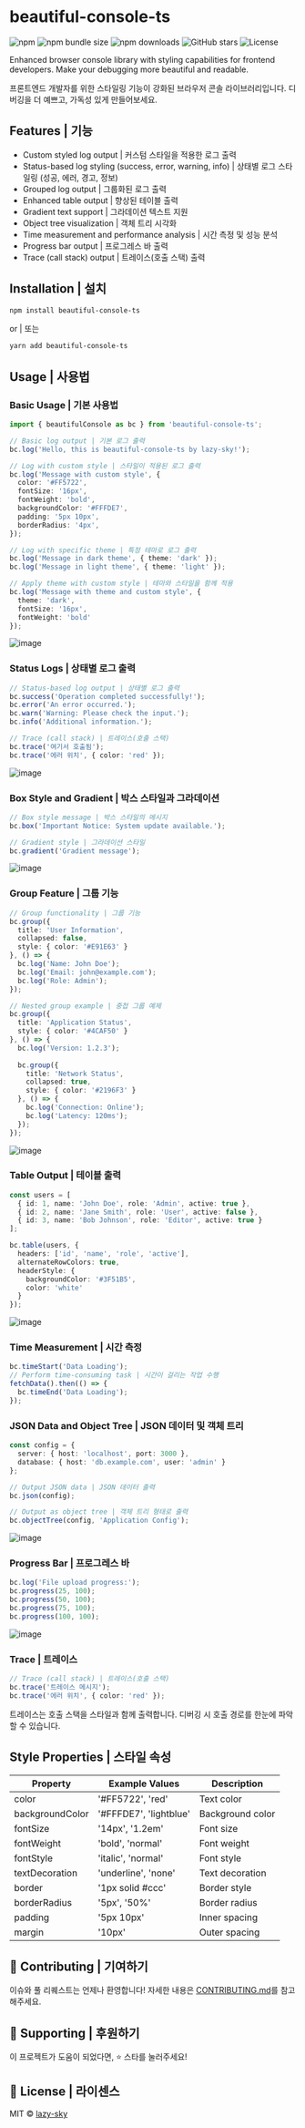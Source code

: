 # beautiful-console-ts

![npm](https://img.shields.io/npm/v/beautiful-console-ts)
![npm bundle size](https://img.shields.io/bundlephobia/min/beautiful-console-ts)
![npm downloads](https://img.shields.io/npm/dm/beautiful-console-ts)
![GitHub stars](https://img.shields.io/github/stars/lazy-sky/beautiful-console-ts)
![License](https://img.shields.io/npm/l/beautiful-console-ts)

Enhanced browser console library with styling capabilities for frontend developers. Make your debugging more beautiful and readable.

프론트엔드 개발자를 위한 스타일링 기능이 강화된 브라우저 콘솔 라이브러리입니다. 디버깅을 더 예쁘고, 가독성 있게 만들어보세요.

## Features | 기능

- Custom styled log output | 커스텀 스타일을 적용한 로그 출력
- Status-based log styling (success, error, warning, info) | 상태별 로그 스타일링 (성공, 에러, 경고, 정보)
- Grouped log output | 그룹화된 로그 출력
- Enhanced table output | 향상된 테이블 출력
- Gradient text support | 그라데이션 텍스트 지원
- Object tree visualization | 객체 트리 시각화
- Time measurement and performance analysis | 시간 측정 및 성능 분석
- Progress bar output | 프로그레스 바 출력
- Trace (call stack) output | 트레이스(호출 스택) 출력

## Installation | 설치

```bash
npm install beautiful-console-ts
```

or | 또는

```bash
yarn add beautiful-console-ts
```

## Usage | 사용법

### Basic Usage | 기본 사용법

```typescript
import { beautifulConsole as bc } from 'beautiful-console-ts';

// Basic log output | 기본 로그 출력
bc.log('Hello, this is beautiful-console-ts by lazy-sky!');

// Log with custom style | 스타일이 적용된 로그 출력
bc.log('Message with custom style', {
  color: '#FF5722',
  fontSize: '16px',
  fontWeight: 'bold',
  backgroundColor: '#FFFDE7',
  padding: '5px 10px',
  borderRadius: '4px',
});

// Log with specific theme | 특정 테마로 로그 출력
bc.log('Message in dark theme', { theme: 'dark' });
bc.log('Message in light theme', { theme: 'light' });

// Apply theme with custom style | 테마와 스타일을 함께 적용
bc.log('Message with theme and custom style', {
  theme: 'dark',
  fontSize: '16px',
  fontWeight: 'bold'
});
```
![image](https://github.com/user-attachments/assets/5fe27281-849c-4b68-a252-fb11695f5cdf)

### Status Logs | 상태별 로그 출력

```typescript
// Status-based log output | 상태별 로그 출력
bc.success('Operation completed successfully!');
bc.error('An error occurred.');
bc.warn('Warning: Please check the input.');
bc.info('Additional information.');

// Trace (call stack) | 트레이스(호출 스택)
bc.trace('여기서 호출됨');
bc.trace('에러 위치', { color: 'red' });
```
![image](https://github.com/user-attachments/assets/8af3c1c2-07d5-4aa5-877a-5d9f5b35e32c)

### Box Style and Gradient | 박스 스타일과 그라데이션

```typescript
// Box style message | 박스 스타일의 메시지
bc.box('Important Notice: System update available.');

// Gradient style | 그라데이션 스타일
bc.gradient('Gradient message');
```
![image](https://github.com/user-attachments/assets/d75db4d4-b188-4afb-8519-47f8ab6a3296)

### Group Feature | 그룹 기능

```typescript
// Group functionality | 그룹 기능
bc.group({
  title: 'User Information',
  collapsed: false,
  style: { color: '#E91E63' }
}, () => {
  bc.log('Name: John Doe');
  bc.log('Email: john@example.com');
  bc.log('Role: Admin');
});

// Nested group example | 중첩 그룹 예제
bc.group({
  title: 'Application Status',
  style: { color: '#4CAF50' }
}, () => {
  bc.log('Version: 1.2.3');
  
  bc.group({
    title: 'Network Status',
    collapsed: true,
    style: { color: '#2196F3' }
  }, () => {
    bc.log('Connection: Online');
    bc.log('Latency: 120ms');
  });
});
```
![image](https://github.com/user-attachments/assets/c2853de1-d320-42a3-b2d9-615cdc89f94d)

### Table Output | 테이블 출력

```typescript
const users = [
  { id: 1, name: 'John Doe', role: 'Admin', active: true },
  { id: 2, name: 'Jane Smith', role: 'User', active: false },
  { id: 3, name: 'Bob Johnson', role: 'Editor', active: true }
];

bc.table(users, {
  headers: ['id', 'name', 'role', 'active'],
  alternateRowColors: true,
  headerStyle: {
    backgroundColor: '#3F51B5',
    color: 'white'
  }
});
```
![image](https://github.com/user-attachments/assets/5354d343-b81f-434d-825c-6ef406be6524)

### Time Measurement | 시간 측정

```typescript
bc.timeStart('Data Loading');
// Perform time-consuming task | 시간이 걸리는 작업 수행
fetchData().then(() => {
  bc.timeEnd('Data Loading');
});
```

### JSON Data and Object Tree | JSON 데이터 및 객체 트리

```typescript
const config = {
  server: { host: 'localhost', port: 3000 },
  database: { host: 'db.example.com', user: 'admin' }
};

// Output JSON data | JSON 데이터 출력
bc.json(config);

// Output as object tree | 객체 트리 형태로 출력
bc.objectTree(config, 'Application Config');
```
![image](https://github.com/user-attachments/assets/24ffbef8-2af3-453f-b485-26d1c4248f76)

### Progress Bar | 프로그레스 바

```typescript
bc.log('File upload progress:');
bc.progress(25, 100);
bc.progress(50, 100);
bc.progress(75, 100);
bc.progress(100, 100);
```
![image](https://github.com/user-attachments/assets/56ab1d28-0edc-4741-a1dc-be9a3b7fd94a)

### Trace | 트레이스

```typescript
// Trace (call stack) | 트레이스(호출 스택)
bc.trace('트레이스 메시지');
bc.trace('에러 위치', { color: 'red' });
```

트레이스는 호출 스택을 스타일과 함께 출력합니다. 디버깅 시 호출 경로를 한눈에 파악할 수 있습니다.

## Style Properties | 스타일 속성

| Property | Example Values | Description |
|----------|---------------|-------------|
| color | '#FF5722', 'red' | Text color |
| backgroundColor | '#FFFDE7', 'lightblue' | Background color |
| fontSize | '14px', '1.2em' | Font size |
| fontWeight | 'bold', 'normal' | Font weight |
| fontStyle | 'italic', 'normal' | Font style |
| textDecoration | 'underline', 'none' | Text decoration |
| border | '1px solid #ccc' | Border style |
| borderRadius | '5px', '50%' | Border radius |
| padding | '5px 10px' | Inner spacing |
| margin | '10px' | Outer spacing |

## 🤝 Contributing | 기여하기

이슈와 풀 리퀘스트는 언제나 환영합니다! 자세한 내용은 [CONTRIBUTING.md](CONTRIBUTING.md)를 참고해주세요.

## 💖 Supporting | 후원하기

이 프로젝트가 도움이 되었다면, ⭐️ 스타를 눌러주세요!

## 📜 License | 라이센스

MIT © [lazy-sky](LICENSE)
